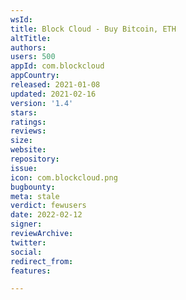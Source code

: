 ```yaml
---
wsId: 
title: Block Cloud - Buy Bitcoin, ETH
altTitle: 
authors: 
users: 500
appId: com.blockcloud
appCountry: 
released: 2021-01-08
updated: 2021-02-16
version: '1.4'
stars: 
ratings: 
reviews: 
size: 
website: 
repository: 
issue: 
icon: com.blockcloud.png
bugbounty: 
meta: stale
verdict: fewusers
date: 2022-02-12
signer: 
reviewArchive: 
twitter: 
social: 
redirect_from: 
features: 

---
```


